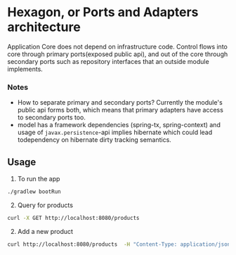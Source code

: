 # Hexagon, or Ports and Adapters architecture
Application Core does not depend on infrastructure code. Control flows into core through primary ports(exposed public 
api), and out of the core through secondary ports such as repository interfaces that an outside module implements.

### Notes
- How to separate primary and secondary ports? Currently the module's public api forms both, which means
that primary adapters have access to secondary ports too.
- model has a framework dependencies (spring-tx, spring-context) and usage of ```javax.persistence```-api implies 
hibernate which could lead todependency on hibernate dirty tracking semantics.

## Usage
1. To run the app
```bash
./gradlew bootRun
```

2. Query for products
```bash
curl -X GET http://localhost:8080/products 
```

2. Add a new product
```bash
curl http://localhost:8080/products  -H "Content-Type: application/json" -d '{"name":"Java Beans"}'
```
